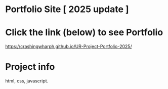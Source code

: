 # Portfolio Site [ 2025 update ] 

# Click the link (below) to see Portfolio
https://crashingwharph.github.io/UR-Project-Portfolio-2025/

# Project info
html, css, javascript.
